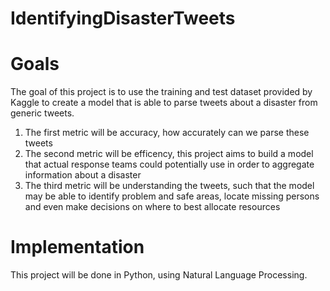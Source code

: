# IdentifyingDisasterTweets

# Goals
The goal of this project is to use the training and test dataset provided by Kaggle to create a model that is able to parse tweets about a disaster from generic tweets.
1. The first metric will be accuracy, how accurately can we parse these tweets
2. The second metric will be efficency, this project aims to build a model that actual response teams could potentially use in order to aggregate information about a disaster
3. The third metric will be understanding the tweets, such that the model may be able to identify problem and safe areas, locate missing persons and even make decisions on where to best allocate resources

# Implementation
This project will be done in Python, using Natural Language Processing.
